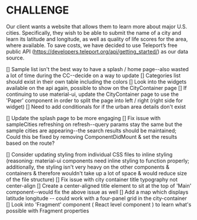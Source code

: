# CHALLENGE

Our client wants a website that allows them to learn more about major U.S. cities. Specifically, they wish to be able to submit the name of a city and learn its latitude and longitude, as well as quality of life scores for the area, where available. To save costs, we have decided to use Teleport’s free public API (<https://developers.teleport.org/api/getting_started/>) as our data source.

<!-- August 24th Backlog Updates -->
[] Sample list isn't the best way to have a splash / home page--also wasted a lot of time during the CC--decide on a way to update
[] Categories list should exist in their own table including the colors
[] Look into the widgets available on the api again, possible to show on the CityContainer page
[] If continuing to use material-ui, update the CityContainer page to use the 'Paper' component in order to split the page into left / right (right side for widget)
[] Need to add conditionals for if the urban area details don't exist

<!-- August 25th Backlog Updates -->
[] Update the splash page to be more engaging
[] Fix issue with sampleCities refreshing on refresh--query params stay the same but the sample cities are appearing--the search results should be maintained; Could this be fixed by removing ComponentDidMount & set the results based on the route?

<!-- August 26th Backlog Updates -->
[] Consider updating styling from individual CSS files to inline styling (reasoning: material-ui components need inline styling to function properly; additionally, the styling isn't very heavy on the other components & containers & therefore wouldn't take up a lot of space & would reduce size of the file structure)
[] Fix issue with city container title typography not center-align
[] Create a center-aligned title element to sit at the top of 'Main' component--would fix the above issue as well
[] Add a map which displays latitude longitude -- could work with a four-panel grid in the city-container
[] Look into 'Fragment' component ( React level component ) to learn what's possible with Fragment properties
